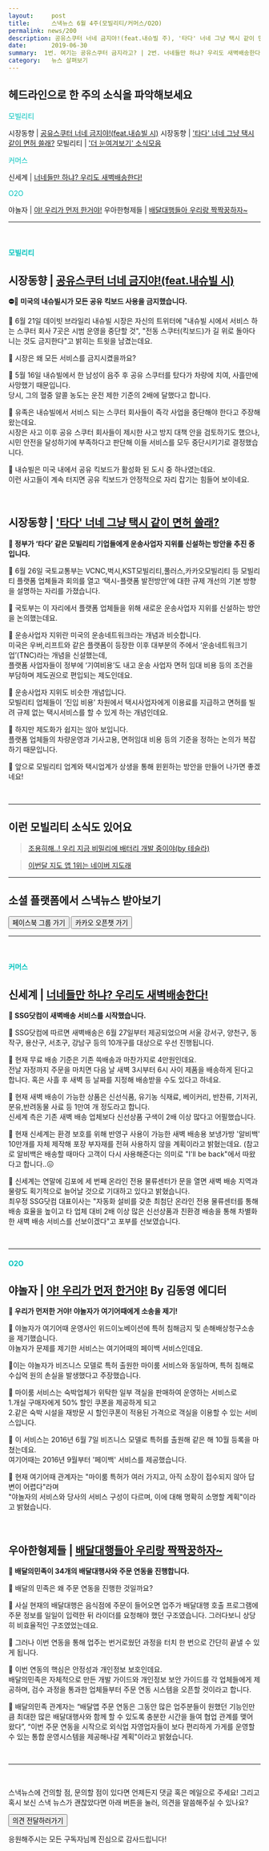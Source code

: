 ```yaml
---
layout:     post
title:      스낵뉴스 6월 4주(모빌리티/커머스/O2O) 
permalink: news/200
description: 공유스쿠터 너네 금지야!(feat.내슈빌 주), '타다' 너네 그냥 택시 같이 면허 쓸래?, 너네들만 하냐? 우리도 새벽배송한다!, 야! 우리가 먼저 한거야!, 배달대행들아 우리랑 짝짝꿍하자~
date:       2019-06-30
summary:  1번. 여기는 공유스쿠터 금지라고? | 2번. 너네들만 하냐? 우리도 새벽배송한다! | 그외 야놀자 소식도 있어요!
category:   뉴스 살펴보기
---
```


## 헤드라인으로 한 주의 소식을 파악해보세요

<a href="#mobility"></a><span style = "color: #00c3bd">모빌리티</span>

시장동향 | [공유스쿠터 너네 금지야!(feat.내슈빌 시)](#escooterBan_mobility_06_30)
시장동향 | ['타다' 너네 그냥 택시 같이 면허 쓸래?](#tadaLicense_mobility_06_30)
모빌리티 | ['더 눈여겨보기' 소식모음](#morethings_mobility_06_30)

<a href="#commerce"></a><span style = "color: #00c3bd">커머스</span>

신세계 | [너네들만 하냐? 우리도 새벽배송한다!](#ssgDawnDelivery_commerce_06_30)

<a href="#o2o"></a><span style = "color: #00c3bd">O2O</span>

야놀자 | [야! 우리가 먼저 한거야!](#yanoljaSueHere_o2o_06_30)
우아한형제들 | [배달대행들아 우리랑 짝짝꿍하자~](#woowaBrosPartnership_o2o_06_30)

- - -

<br>

#### <a name="mobility"></a><span style = "color: #00c3bd">모빌리티</span>

## <a name="escooterBan_mobility_06_30"></a>시장동향 | [공유스쿠터 너네 금지야!(feat.내슈빌 시)](https://news.naver.com/main/read.nhn?mode=LSD&mid=shm&sid1=105&oid=092&aid=0002164754)

<strong>⛔🛴 미국의 내슈빌시가 모든 공유 킥보드 사용을 금지했습니다.</strong>

📍 6월 21일 데이빗 브라일리 내슈빌 시장은 자신의 트위터에 "내슈빌 시에서 서비스 하는 스쿠터 회사 7곳은 시범 운영을 중단할 것", "전동 스쿠터(킥보드)가 길 위로 돌아다니는 것도 금지한다"고 밝히는 트윗을 남겼는데요.

📍 시장은 왜 모든 서비스를 금지시켰을까요?

📍 5월 16일 내슈빌에서 한 남성이 음주 후 공유 스쿠터를 탔다가 차량에 치여, 사흘만에 사망했기 때문입니다.    
당시, 그의 혈중 알콜 농도는 운전 제한 기준의 2배에 달했다고 합니다.

📍 유족은 내슈빌에서 서비스 되는 스쿠터 회사들이 즉각 사업을 중단해야 한다고 주장해왔는데요.    
시장은 사고 이후 공유 스쿠터 회사들이 제시한 사고 방지 대책 안을 검토하기도 했으나, 시민 안전을 달성하기에 부족하다고 판단해 이들 서비스를 모두 중단시키기로 결정했습니다.

📍 내슈빌은 미국 내에서 공유 킥보드가 활성화 된 도시 중 하나였는데요.    
이런 사고들이 계속 터지면 공유 킥보드가 안정적으로 자리 잡기는 힘들어 보이네요.  

<br>

## <a name="tadaLicense_mobility_06_30"></a>시장동향 | ['타다' 너네 그냥 택시 같이 면허 쓸래?](https://news.naver.com/main/read.nhn?mode=LSD&mid=shm&sid1=105&oid=011&aid=0003576648) 

<strong>🚗 정부가 ‘타다’ 같은 모빌리티 기업들에게 운송사업자 지위를 신설하는 방안을 추진 중입니다.</strong>

📍 6월 26일 국토교통부는 VCNC,벅시,KST모빌리티,풀러스,카카오모빌리티 등 모빌리티 플랫폼 업체들과 회의를 열고 ‘택시-플랫폼 발전방안’에 대한 규제 개선의 기본 방향을 설명하는 자리를 가졌습니다. 

📍 국토부는 이 자리에서 플랫폼 업체들을 위해 새로운 운송사업자 지위를 신설하는 방안을 논의했는데요.   

📍 운송사업자 지위란 미국의 운송네트워크라는 개념과 비슷합니다.  
미국은 우버,리프트와 같은  플랫폼이 등장한 이후 대부분의 주에서 ‘운송네트워크기업’(TNC)라는 개념을 신설했는데,  
플랫폼 사업자들이 정부에 ‘기여비용’도 내고 운송 사업자 면허 임대 비용 등의 조건을 부담하며 제도권으로 편입되는 제도인데요.  

📍 운송사업자 지위도 비슷한 개념입니다.  
모빌리티 업체들이 ‘진입 비용’ 차원에서 택시사업자에게 이용료를 지급하고 면허를 빌려 규제 없는 택시서비스를 할 수 있게 하는 개념인데요.

📍 하지만 제도화가 쉽지는 않아 보입니다.  
플랫폼 업체들의 차량운영과 기사고용, 면허임대 비용 등의 기준을 정하는 논의가 복잡하기 때문입니다.

📍 앞으로 모빌리티 업계와 택시업계가 상생을 통해 윈윈하는 방안을 만들어 나가면 좋겠네요!

<br>

- - -

## <a name="morethings_mobility_06_30"></a>이런 모빌리티 소식도 있어요

> [조용히해..! 우리 지금 비밀리에 배터리 개발 중이야(by 테슬라)](http://www.zdnet.co.kr/view/?no=20190627103120)

> [이번달 지도 앱 1위는 네이버 지도래](https://news.naver.com/main/read.nhn?mode=LSD&mid=shm&sid1=105&oid=029&aid=0002535576)

- - -

## 소셜 플랫폼에서 스낵뉴스 받아보기

<a class="button_post_a" href="https://www.facebook.com/groups/2025149054465611/?ref=group_browse_new" onclick="ga('send', 'event', 'post', 'click', 'facebook');" ><button class="button_post_refer">페이스북 그룹 가기</button></a>
<a class="button_post_a" href="https://goo.gl/forms/wf7tAS667BXFi04k2" onclick="ga('send', 'event', 'post', 'click', 'kakao');" ><button class="button_post_refer" >카카오 오픈챗 가기</button></a>

- - -

<br>


#### <a name="commerce"></a><span style = "color: #00c3bd">커머스</span>

## <a name="ssgDawnDelivery_commerce_06_30"></a>신세계 | [너네들만 하냐? 우리도 새벽배송한다!](https://www.mk.co.kr/news/business/view/2019/06/454394/)

<strong>🚚 SSG닷컴이 새벽배송 서비스를 시작했습니다.</strong>

📍 SSG닷컴에 따르면 새벽배송은 6월 27일부터 제공되었으며 서울 강서구, 양천구, 동작구, 용산구, 서초구, 강남구 등의 10개구를 대상으로 우선 진행됩니다. 

📍 현재 무료 배송 기준은 기존 쓱배송과 마찬가지로 4만원인데요.   
전날 자정까지 주문을 마치면 다음 날 새벽 3시부터 6시 사이 제품을 배송하게 된다고 합니다. 
혹은 사흘 후 새벽 등 날짜를 지정해 배송받을 수도 있다고 하네요. 

📍 현재 새벽 배송이 가능한 상품은 신선식품, 유기농 식재료, 베이커리, 반찬류, 기저귀, 분유,반려동물 사료 등 1만여 개 정도라고 합니다.  
신세계 측은 기존 새벽 배송 업체보다 신선상품 구색이 2배 이상 많다고 어필했습니다.

📍 현재 신세계는 환경 보호를 위해 반영구 사용이 가능한 새벽 배송용 보냉가방 '알비백' 10만개를 자체 제작해 포장 부자재를 전혀 사용하지 않을 계획이라고 밝혔는데요. 
(참고로 알비백은 배송할 때마다 고객이 다시 사용해준다는 의미로 "I'll be back"에서 따왔다고 합니다..😖

📍 신세계는 연말에 김포에 세 번째 온라인 전용 물류센터가 문을 열면 새벽 배송 지역과 물량도 획기적으로 늘어날 것으로 기대하고 있다고 밝혔습니다.  
최우정 SSG닷컴 대표이사는 "자동화 설비를 갖춘 최첨단 온라인 전용 물류센터를 통해 배송 효율을 높이고 타 업체 대비 2배 이상 많은 신선상품과 친환경 배송을 통해 차별화한 새벽 배송 서비스를 선보이겠다"고 포부를 선보였습니다. 


<br>

- - -


#### <a name="o2o"></a><span style = "color: #00c3bd">O2O</span>

## <a name="yanoljaSueHere_o2o_06_30"></a>야놀자 | [야! 우리가 먼저 한거야!](https://news.naver.com/main/read.nhn?mode=LSD&mid=shm&sid1=105&oid=293&aid=0000024350) By 김동영 에디터

<strong>🏪 우리가 먼저한 거야! 야놀자가 여기어때에게 소송을 제기!</strong>

📍 야놀자가 여기어때 운영사인 위드이노베이션에 특허 침해금지 및 손해배상청구소송을 제기했습니다.  
야놀자가 문제를 제기한 서비스는 여기어때의 페이백 서비스인데요.

📍이는 야놀자가 비즈니스 모델로 특허 출원한 마이룸 서비스와 동일하며, 특허 침해로 수십억 원의 손실을 발생했다고 주장했습니다.

📍 마이룸 서비스는 숙박업체가 위탁한 일부 객실을 판매하여 운영하는 서비스로  
1.개실 구매자에게 50% 할인 쿠폰을 제공하게 되고  
2.같은 숙박 시설을 재방문 시 할인쿠폰이 적용된 가격으로 객실을 이용할 수 있는 서비스입니다.

📍 이 서비스는 2016년 6월 7일 비즈니스 모델로 특허를 출원해 같은 해 10월 등록을 마쳤는데요.   
여기어때는 2016년 9월부터 '페이백' 서비스를 제공했습니다.

📍 현재 여기어때 관계자는 "마이룸 특허가 여러 가지고, 아직 소장이 접수되지 않아 답변이 어렵다"라며  
"야놀자의 서비스와 당사의 서비스 구성이 다르며, 이에 대해 명확히 소명할 계획"이라고 밝혔습니다.

<br>

## <a name="woowaBrosPartnership_o2o_06_30"></a>우아한형제들 | [배달대행들아 우리랑 짝짝꿍하자~](http://www.econovill.com/news/articleView.html?idxno=366398)

<strong>🤝 배달의민족이 34개의 배달대행사와 주문 연동을 진행합니다.</strong>

📍 배달의 민족은 왜 주문 연동을 진행한 것일까요?

📍 사실 현재의 배달대행은 음식점에 주문이 들어오면 업주가 배달대행 호출 프로그램에 주문 정보를 일일이 입력한 뒤 라이더를 요청해야 했던 구조였습니다.
그러다보니 상당히 비효율적인 구조였었는데요.

📍 그러나 이번 연동을 통해 업주는 번거로웠던 과정을 터치 한 번으로 간단히 끝낼 수 있게 됩니다.

📍 이번 연동의 핵심은 안정성과 개인정보 보호인데요.   
배달의민족은 자체적으로 만든 개발 가이드와 개인정보 보안 가이드를 각 업체들에게 제공하며, 검수 과정을 통과한 업체들부터 주문 연동 시스템을 오픈할 것이라고 합니다. 

📍 배달의민족 관계자는 “배달앱 주문 연동은 그동안 많은 업주분들이 원했던 기능인만큼 최대한 많은 배달대행사와 함께 할 수 있도록 충분한 시간을 들여 협업 관계를 맺어 왔다”, “이번 주문 연동을 시작으로 외식업 자영업자들이 보다 편리하게 가게를 운영할 수 있는 통합 운영시스템을 제공해나갈 계획"이라고 밝혔습니다.

<br>

- - -

<br>


스낵뉴스에 건의할 점, 문의할 점이 있다면 언제든지 댓글 혹은 메일으로 주세요!
그리고 혹시 보신 스낵 뉴스가 괜찮았다면 아래 버튼을 눌러, 의견을 말씀해주실 수 있나요?

<a class="button_post_a" href="https://seanlion.typeform.com/to/giDc38" onclick="ga('send', 'event', 'post', 'click', 'survey_news');" ><button class="button_post_refer">의견 전달하러가기</button></a>


응원해주시는 모든 구독자님께 진심으로 감사드립니다!